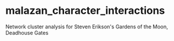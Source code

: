# malazan_character_interactions
Network cluster analysis for Steven Erikson's Gardens of the Moon, Deadhouse Gates
